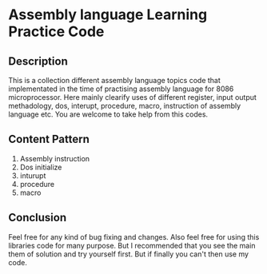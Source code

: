 # Assembly language Learning Practice Code #
## Description ##
This is a collection different assembly language topics code that implementated in the time of practising assembly language for 8086 microprocessor. Here mainly 
clearify uses of different register, input output methadology, dos, interupt, procedure, macro, instruction of assembly language etc. You are welcome 
to take help from this codes.
</br>
## Content Pattern ##
1. Assembly instruction
2. Dos initialize
3. inturupt
4. procedure
5. macro
<h2> Conclusion </h2>
Feel free for any kind of bug fixing and changes. Also feel free for using this libraries code for many purpose.
But I recommended that you see the main them of solution and try yourself first. But if finally you can't then use my code.
    
